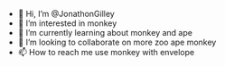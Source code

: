 - 👋 Hi, I’m @JonathonGilley
- 👀 I’m interested in monkey
- 🌱 I’m currently learning about monkey and ape
- 💞️ I’m looking to collaborate on more zoo ape monkey
- 📫 How to reach me use monkey with envelope

<!---
JonathonGilley/JonathonGilley is a ✨ special ✨ repository because its `README.md` (this file) appears on your GitHub profile.
You can click the Preview link to take a look at your changes.
--->

